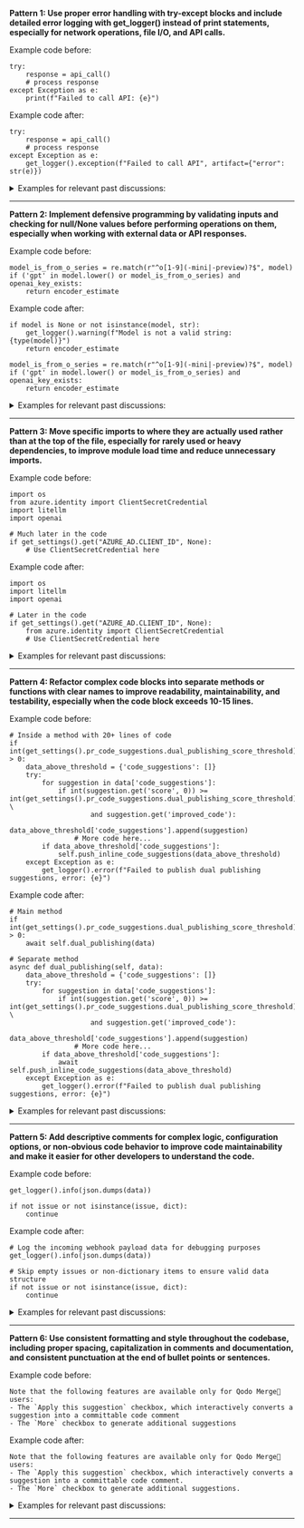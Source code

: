 
<b>Pattern 1: Use proper error handling with try-except blocks and include detailed error logging with get_logger() instead of print statements, especially for network operations, file I/O, and API calls.</b>

Example code before:
```
try:
    response = api_call()
    # process response
except Exception as e:
    print(f"Failed to call API: {e}")
```

Example code after:
```
try:
    response = api_call()
    # process response
except Exception as e:
    get_logger().exception(f"Failed to call API", artifact={"error": str(e)})
```

<details><summary>Examples for relevant past discussions:</summary>

- https://github.com/qodo-ai/pr-agent/pull/1634#discussion_r2007976915
- https://github.com/qodo-ai/pr-agent/pull/1529#discussion_r1958684550
- https://github.com/qodo-ai/pr-agent/pull/1529#discussion_r1958686068
- https://github.com/qodo-ai/pr-agent/pull/1529#discussion_r1964110734
</details>


___

<b>Pattern 2: Implement defensive programming by validating inputs and checking for null/None values before performing operations on them, especially when working with external data or API responses.</b>

Example code before:
```
model_is_from_o_series = re.match(r"^o[1-9](-mini|-preview)?$", model)
if ('gpt' in model.lower() or model_is_from_o_series) and openai_key_exists:
    return encoder_estimate
```

Example code after:
```
if model is None or not isinstance(model, str):
    get_logger().warning(f"Model is not a valid string: {type(model)}")
    return encoder_estimate

model_is_from_o_series = re.match(r"^o[1-9](-mini|-preview)?$", model)
if ('gpt' in model.lower() or model_is_from_o_series) and openai_key_exists:
    return encoder_estimate
```

<details><summary>Examples for relevant past discussions:</summary>

- https://github.com/qodo-ai/pr-agent/pull/1644#discussion_r2032621065
- https://github.com/qodo-ai/pr-agent/pull/1290#discussion_r1798939921
- https://github.com/qodo-ai/pr-agent/pull/1391#discussion_r1879875496
</details>


___

<b>Pattern 3: Move specific imports to where they are actually used rather than at the top of the file, especially for rarely used or heavy dependencies, to improve module load time and reduce unnecessary imports.</b>

Example code before:
```
import os
from azure.identity import ClientSecretCredential
import litellm
import openai

# Much later in the code
if get_settings().get("AZURE_AD.CLIENT_ID", None):
    # Use ClientSecretCredential here
```

Example code after:
```
import os
import litellm
import openai

# Later in the code
if get_settings().get("AZURE_AD.CLIENT_ID", None):
    from azure.identity import ClientSecretCredential
    # Use ClientSecretCredential here
```

<details><summary>Examples for relevant past discussions:</summary>

- https://github.com/qodo-ai/pr-agent/pull/1698#discussion_r2046221654
</details>


___

<b>Pattern 4: Refactor complex code blocks into separate methods or functions with clear names to improve readability, maintainability, and testability, especially when the code block exceeds 10-15 lines.</b>

Example code before:
```
# Inside a method with 20+ lines of code
if int(get_settings().pr_code_suggestions.dual_publishing_score_threshold) > 0:
    data_above_threshold = {'code_suggestions': []}
    try:
        for suggestion in data['code_suggestions']:
            if int(suggestion.get('score', 0)) >= int(get_settings().pr_code_suggestions.dual_publishing_score_threshold) \
                    and suggestion.get('improved_code'):
                data_above_threshold['code_suggestions'].append(suggestion)
                # More code here...
        if data_above_threshold['code_suggestions']:
            self.push_inline_code_suggestions(data_above_threshold)
    except Exception as e:
        get_logger().error(f"Failed to publish dual publishing suggestions, error: {e}")
```

Example code after:
```
# Main method
if int(get_settings().pr_code_suggestions.dual_publishing_score_threshold) > 0:
    await self.dual_publishing(data)

# Separate method
async def dual_publishing(self, data):
    data_above_threshold = {'code_suggestions': []}
    try:
        for suggestion in data['code_suggestions']:
            if int(suggestion.get('score', 0)) >= int(get_settings().pr_code_suggestions.dual_publishing_score_threshold) \
                    and suggestion.get('improved_code'):
                data_above_threshold['code_suggestions'].append(suggestion)
                # More code here...
        if data_above_threshold['code_suggestions']:
            await self.push_inline_code_suggestions(data_above_threshold)
    except Exception as e:
        get_logger().error(f"Failed to publish dual publishing suggestions, error: {e}")
```

<details><summary>Examples for relevant past discussions:</summary>

- https://github.com/qodo-ai/pr-agent/pull/1605#discussion_r1980783780
- https://github.com/qodo-ai/pr-agent/pull/1391#discussion_r1879870807
</details>


___

<b>Pattern 5: Add descriptive comments for complex logic, configuration options, or non-obvious code behavior to improve code maintainability and make it easier for other developers to understand the code.</b>

Example code before:
```
get_logger().info(json.dumps(data))

if not issue or not isinstance(issue, dict):
    continue
```

Example code after:
```
# Log the incoming webhook payload data for debugging purposes
get_logger().info(json.dumps(data))

# Skip empty issues or non-dictionary items to ensure valid data structure
if not issue or not isinstance(issue, dict):
    continue
```

<details><summary>Examples for relevant past discussions:</summary>

- https://github.com/qodo-ai/pr-agent/pull/1583#discussion_r1971790979
- https://github.com/qodo-ai/pr-agent/pull/1262#discussion_r1782097204
</details>


___

<b>Pattern 6: Use consistent formatting and style throughout the codebase, including proper spacing, capitalization in comments and documentation, and consistent punctuation at the end of bullet points or sentences.</b>

Example code before:
```
Note that the following features are available only for Qodo Merge💎 users:
- The `Apply this suggestion` checkbox, which interactively converts a suggestion into a committable code comment
- The `More` checkbox to generate additional suggestions
```

Example code after:
```
Note that the following features are available only for Qodo Merge💎 users:
- The `Apply this suggestion` checkbox, which interactively converts a suggestion into a committable code comment.
- The `More` checkbox to generate additional suggestions.
```

<details><summary>Examples for relevant past discussions:</summary>

- https://github.com/qodo-ai/pr-agent/pull/1543#discussion_r1958093666
- https://github.com/qodo-ai/pr-agent/pull/1613#discussion_r1986313421
- https://github.com/qodo-ai/pr-agent/pull/1613#discussion_r1986339874
</details>


___
